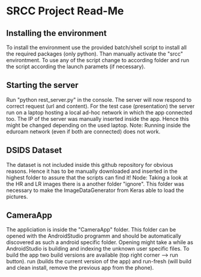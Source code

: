# SRCC Project Read-Me

## Installing the environment
To install the environment use the provided batch/shell script to install all the required packages (only python).
Than manually activate the "srcc" environtment.
To use any of the script change to according folder and run the script according the launch paramets (if necessary).

## Starting the server
Run "python rest_server.py" in the console. The server will now respond to correct request (url and content).
For the test case (presentation) the server run on a laptop hosting a local ad-hoc network in which the app connected too.
The IP of the server was manually inserted inside the app.
Hence this might be changed depending on the used laptop.
Note: Running inside the eduroam network (even if both are connected) does not work.

## DSIDS Dataset
The dataset is not included inside this github repository for obvious reasons.
Hence it has to be manually downloaded and inserted in the highest folder to assure that the scripts can find it!
Node: Taking a look at the HR and LR images there is a another folder "ignore".
This folder was necessary to make the ImageDataGenerator from Keras able to load the pictures.

## CameraApp
The appliciation is inside the "CameraApp" folder.
This folder can be opened with the AndroidStudio programm and should be automatically discovered as such a android specific folder.
Opening might take a while as AndroidStudio is building and indexing the unknown user specific files.
To build the app two build versions are available (top right corner --> run button).
run (builds the current version of the app) and run-fresh (will build and clean install, remove the previous app from the phone).
